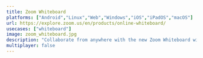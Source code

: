 ```yaml
---
title: Zoom Whiteboard
platforms: ["Android","Linux","Web","Windows","iOS","iPadOS","macOS"]
url: https://explore.zoom.us/en/products/online-whiteboard/
usecases: ["whiteboard"]
image: zoom_whiteboard.jpg
description: "Collaborate from anywhere with the new Zoom Whiteboard with persistent whiteboard, infinite canvas, sticky notes, and easy sharing to enable powerful, easy-to-use visual collaboration before, during, and after a meeting, to get more done together."
multiplayer: false
---
```

